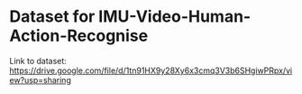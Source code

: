 # Dataset for IMU-Video-Human-Action-Recognise

Link to dataset: https://drive.google.com/file/d/1tn91HX9y28Xy6x3cmq3V3b6SHgiwPRpx/view?usp=sharing
